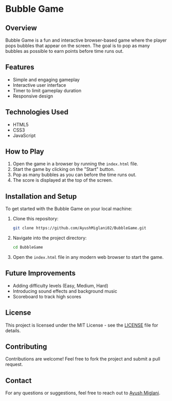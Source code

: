 # Bubble Game

## Overview
Bubble Game is a fun and interactive browser-based game where the player pops bubbles that appear on the screen. The goal is to pop as many bubbles as possible to earn points before time runs out.

## Features
- Simple and engaging gameplay
- Interactive user interface
- Timer to limit gameplay duration
- Responsive design

## Technologies Used
- HTML5
- CSS3
- JavaScript

## How to Play
1. Open the game in a browser by running the `index.html` file.
2. Start the game by clicking on the "Start" button.
3. Pop as many bubbles as you can before the time runs out.
4. The score is displayed at the top of the screen.

## Installation and Setup
To get started with the Bubble Game on your local machine:

1. Clone this repository:
    ```bash
    git clone https://github.com/AyushMiglani02/BubbleGame.git
    ```
2. Navigate into the project directory:
    ```bash
    cd BubbleGame
    ```
3. Open the `index.html` file in any modern web browser to start the game.

## Future Improvements
- Adding difficulty levels (Easy, Medium, Hard)
- Introducing sound effects and background music
- Scoreboard to track high scores

## License
This project is licensed under the MIT License - see the [LICENSE](LICENSE) file for details.

## Contributing
Contributions are welcome! Feel free to fork the project and submit a pull request.

## Contact
For any questions or suggestions, feel free to reach out to [Ayush Miglani](https://github.com/AyushMiglani02).

